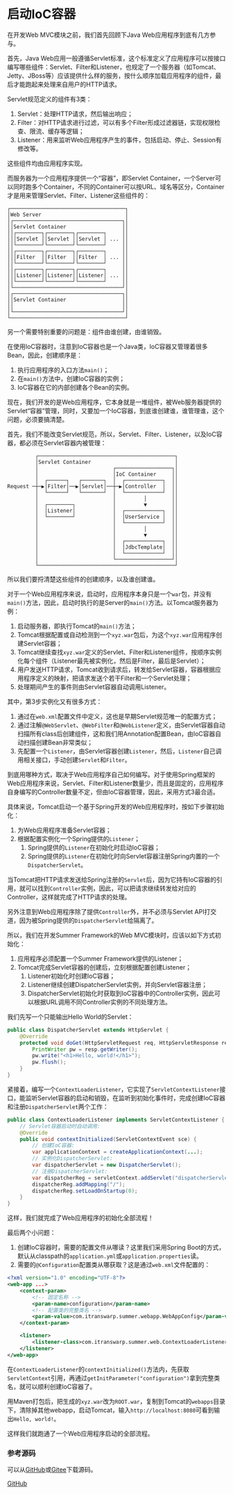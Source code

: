 # 启动IoC容器

在开发Web MVC模块之前，我们首先回顾下Java Web应用程序到底有几方参与。

首先，Java Web应用一般遵循Servlet标准，这个标准定义了应用程序可以按接口编写哪些组件：Servlet、Filter和Listener，也规定了一个服务器（如Tomcat、Jetty、JBoss等）应该提供什么样的服务，按什么顺序加载应用程序的组件，最后才能跑起来处理来自用户的HTTP请求。

Servlet规范定义的组件有3类：

1. Servlet：处理HTTP请求，然后输出响应；
2. Filter：对HTTP请求进行过滤，可以有多个Filter形成过滤器链，实现权限检查、限流、缓存等逻辑；
3. Listener：用来监听Web应用程序产生的事件，包括启动、停止、Session有修改等。

这些组件均由应用程序实现。

而服务器为一个应用程序提供一个“容器”，即Servlet Container，一个Server可以同时跑多个Container，不同的Container可以按URL、域名等区分，Container才是用来管理Servlet、Filter、Listener这些组件的：

```ascii
┌─────────────────────────────────────┐
│Web Server                           │
│┌───────────────────────────────────┐│
││Servlet Container                  ││
││┌────────┐┌────────┐┌────────┐     ││
│││Servlet ││Servlet ││Servlet │ ... ││
││└────────┘└────────┘└────────┘     ││
││┌────────┐┌────────┐┌────────┐     ││
│││Filter  ││Filter  ││Filter  │ ... ││
││└────────┘└────────┘└────────┘     ││
││┌────────┐┌────────┐┌────────┐     ││
│││Listener││Listener││Listener│ ... ││
││└────────┘└────────┘└────────┘     ││
│└───────────────────────────────────┘│
│┌───────────────────────────────────┐│
││Servlet Container                  ││
││                                   ││
│└───────────────────────────────────┘│
└─────────────────────────────────────┘
```

另一个需要特别重要的问题是：组件由谁创建，由谁销毁。

在使用IoC容器时，注意到IoC容器也是一个Java类，IoC容器又管理着很多Bean，因此，创建顺序是：

1. 执行应用程序的入口方法`main()`；
2. 在`main()`方法中，创建IoC容器的实例；
3. IoC容器在它的内部创建各个Bean的实例。

现在，我们开发的是Web应用程序，它本身就是一堆组件，被Web服务器提供的Servlet“容器”管理，同时，又要加一个IoC容器，到底谁创建谁，谁管理谁，这个问题，必须要搞清楚。

首先，我们不能改变Servlet规范，所以，Servlet、Filter、Listener，以及IoC容器，都必须在Servlet容器内被管理：

```ascii
         ┌────────────────────────────────────────────┐
         │Servlet Container                           │
         │                        ┌──────────────────┐│
         │                        │IoC Container     ││
         │  ┌──────┐   ┌───────┐  │  ┌────────────┐  ││
Request ─┼─▶│Filter│──▶│Servlet│──┼─▶│Controller  │  ││
         │  └──────┘   └───────┘  │  └────────────┘  ││
         │                        │         │        ││
         │  ┌────────┐            │         ▼        ││
         │  │Listener│            │  ┌────────────┐  ││
         │  └────────┘            │  │UserService │  ││
         │                        │  └────────────┘  ││
         │                        │         │        ││
         │                        │         ▼        ││
         │                        │  ┌────────────┐  ││
         │                        │  │JdbcTemplate│  ││
         │                        │  └────────────┘  ││
         │                        └──────────────────┘│
         └────────────────────────────────────────────┘
```

所以我们要捋清楚这些组件的创建顺序，以及谁创建谁。

对于一个Web应用程序来说，启动时，应用程序本身只是一个`war`包，并没有`main()`方法，因此，启动时执行的是Server的`main()`方法。以Tomcat服务器为例：

1. 启动服务器，即执行Tomcat的`main()`方法；
2. Tomcat根据配置或自动检测到一个`xyz.war`包后，为这个`xyz.war`应用程序创建Servlet容器；
3. Tomcat继续查找`xyz.war`定义的Servlet、Filter和Listener组件，按顺序实例化每个组件（Listener最先被实例化，然后是Filter，最后是Servlet）；
4. 用户发送HTTP请求，Tomcat收到请求后，转发给Servlet容器，容器根据应用程序定义的映射，把请求发送个若干Filter和一个Servlet处理；
5. 处理期间产生的事件则由Servlet容器自动调用Listener。

其中，第3步实例化又有很多方式：

1. 通过在`web.xml`配置文件中定义，这也是早期Servlet规范唯一的配置方式；
2. 通过注解`@WebServlet`、`@WebFilter`和`@WebListener`定义，由Servlet容器自动扫描所有class后创建组件，这和我们用Annotation配置Bean，由IoC容器自动扫描创建Bean非常类似；
3. 先配置一个`Listener`，由Servlet容器创建`Listener`，然后，`Listener`自己调用相关接口，手动创建`Servlet`和`Filter`。

到底用哪种方式，取决于Web应用程序自己如何编写。对于使用Spring框架的Web应用程序来说，Servlet、Filter和Listener数量少，而且是固定的，应用程序自身编写的Controller数量不定，但由IoC容器管理，因此，采用方式3最合适。

具体来说，Tomcat启动一个基于Spring开发的Web应用程序时，按如下步骤初始化：

1. 为Web应用程序准备Servlet容器；
2. 根据配置实例化一个Spring提供的`Listener`；
    1. Spring提供的`Listener`在初始化时启动IoC容器；
    2. Spring提供的`Listener`在初始化时向Servlet容器注册Spring内置的一个`DispatcherServlet`。

当Tomcat把HTTP请求发送给Spring注册的`Servlet`后，因为它持有IoC容器的引用，就可以找到`Controller`实例，因此，可以把请求继续转发给对应的Controller，这样就完成了HTTP请求的处理。

另外注意到Web应用程序除了提供`Controller`外，并不必须与Servlet API打交道，因为被Spring提供的`DispatcherServlet`给隔离了。

所以，我们在开发Summer Framework的Web MVC模块时，应该以如下方式初始化：

1. 应用程序必须配置一个Summer Framework提供的Listener；
2. Tomcat完成Servlet容器的创建后，立刻根据配置创建Listener；
    1. Listener初始化时创建IoC容器；
    2. Listener继续创建DispatcherServlet实例，并向Servlet容器注册；
    3. DispatcherServlet初始化时获取到IoC容器中的Controller实例，因此可以根据URL调用不同Controller实例的不同处理方法。

我们先写一个只能输出Hello World的Servlet：

```java
public class DispatcherServlet extends HttpServlet {
    @Override
    protected void doGet(HttpServletRequest req, HttpServletResponse resp) throws ServletException, IOException {
        PrintWriter pw = resp.getWriter();
        pw.write("<h1>Hello, world!</h1>");
        pw.flush();
    }
}
```

紧接着，编写一个`ContextLoaderListener`，它实现了`ServletContextListener`接口，能监听Servlet容器的启动和销毁，在监听到初始化事件时，完成创建IoC容器和注册`DispatcherServlet`两个工作：

```java
public class ContextLoaderListener implements ServletContextListener {
    // Servlet容器启动时自动调用:
    @Override
    public void contextInitialized(ServletContextEvent sce) {
        // 创建IoC容器:
        var applicationContext = createApplicationContext(...);
        // 实例化DispatcherServlet:
        var dispatcherServlet = new DispatcherServlet();
        // 注册DispatcherServlet:
        var dispatcherReg = servletContext.addServlet("dispatcherServlet", dispatcherServlet);
        dispatcherReg.addMapping("/");
        dispatcherReg.setLoadOnStartup(0);
    }
}
```

这样，我们就完成了Web应用程序的初始化全部流程！

最后两个小问题：

1. 创建IoC容器时，需要的配置文件从哪读？这里我们采用Spring Boot的方式，默认从classpath的`application.yml`或`application.properties`读。
2. 需要的`@Configuration`配置类从哪获取？这是通过`web.xml`文件配置的：

```xml
<?xml version="1.0" encoding="UTF-8"?>
<web-app ...>
	<context-param>
        <!-- 固定名称 -->
		<param-name>configuration</param-name>
        <!-- 配置类的完整类名 -->
		<param-value>com.itranswarp.summer.webapp.WebAppConfig</param-value>
	</context-param>

	<listener>
		<listener-class>com.itranswarp.summer.web.ContextLoaderListener</listener-class>
	</listener>
</web-app>
```

在`ContextLoaderListener`的`contextInitialized()`方法内，先获取`ServletContext`引用，再通过`getInitParameter("configuration")`拿到完整类名，就可以顺利创建IoC容器了。

用Maven打包后，把生成的`xyz.war`改为`ROOT.war`，复制到Tomcat的`webapps`目录下，清除掉其他webapp，启动Tomcat，输入`http://localhost:8080`可看到输出`Hello, world!`。

这样我们就跑通了一个Web应用程序启动的全部流程。

### 参考源码

可以从[GitHub](https://github.com/michaelliao/summer-framework/tree/master/step-by-step/web-app-context)或[Gitee](https://gitee.com/liaoxuefeng/summer-framework/tree/master/step-by-step/web-app-context)下载源码。

<a class="git-explorer" href="https://github.com/michaelliao/summer-framework/tree/master/step-by-step/web-app-context">GitHub</a>

